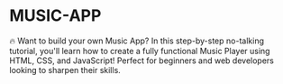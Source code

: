 # MUSIC-APP
🔥 Want to build your own Music App? In this step-by-step no-talking tutorial, you'll learn how to create a fully functional Music Player using HTML, CSS, and JavaScript! Perfect for beginners and web developers looking to sharpen their skills.
